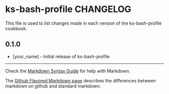ks-bash-profile CHANGELOG
=========================

This file is used to list changes made in each version of the ks-bash-profile cookbook.

0.1.0
-----
- [your_name] - Initial release of ks-bash-profile

- - -
Check the [Markdown Syntax Guide](http://daringfireball.net/projects/markdown/syntax) for help with Markdown.

The [Github Flavored Markdown page](http://github.github.com/github-flavored-markdown/) describes the differences between markdown on github and standard markdown.
